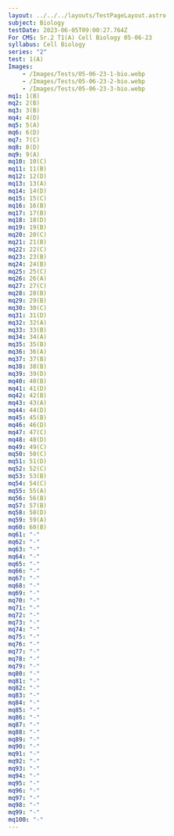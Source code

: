 ```yaml
---
layout: ../../../layouts/TestPageLayout.astro
subject: Biology
testDate: 2023-06-05T09:00:27.764Z
For CMS: Sr.2 T1(A) Cell Biology 05-06-23
syllabus: Cell Biology
series: "2"
test: 1(A)
Images:
    - /Images/Tests/05-06-23-1-bio.webp
    - /Images/Tests/05-06-23-2-bio.webp
    - /Images/Tests/05-06-23-3-bio.webp
mq1: 1(B)
mq2: 2(B)
mq3: 3(B)
mq4: 4(D)
mq5: 5(A)
mq6: 6(D)
mq7: 7(C)
mq8: 8(D)
mq9: 9(A)
mq10: 10(C)
mq11: 11(B)
mq12: 12(D)
mq13: 13(A)
mq14: 14(D)
mq15: 15(C)
mq16: 16(B)
mq17: 17(B)
mq18: 18(D)
mq19: 19(B)
mq20: 20(C)
mq21: 21(B)
mq22: 22(C)
mq23: 23(B)
mq24: 24(B)
mq25: 25(C)
mq26: 26(A)
mq27: 27(C)
mq28: 28(B)
mq29: 29(B)
mq30: 30(C)
mq31: 31(D)
mq32: 32(A)
mq33: 33(B)
mq34: 34(A)
mq35: 35(B)
mq36: 36(A)
mq37: 37(B)
mq38: 38(B)
mq39: 39(D)
mq40: 40(B)
mq41: 41(D)
mq42: 42(B)
mq43: 43(A)
mq44: 44(D)
mq45: 45(B)
mq46: 46(D)
mq47: 47(C)
mq48: 48(D)
mq49: 49(C)
mq50: 50(C)
mq51: 51(D)
mq52: 52(C)
mq53: 53(B)
mq54: 54(C)
mq55: 55(A)
mq56: 56(B)
mq57: 57(B)
mq58: 58(D)
mq59: 59(A)
mq60: 60(B)
mq61: "-"
mq62: "-"
mq63: "-"
mq64: "-"
mq65: "-"
mq66: "-"
mq67: "-"
mq68: "-"
mq69: "-"
mq70: "-"
mq71: "-"
mq72: "-"
mq73: "-"
mq74: "-"
mq75: "-"
mq76: "-"
mq77: "-"
mq78: "-"
mq79: "-"
mq80: "-"
mq81: "-"
mq82: "-"
mq83: "-"
mq84: "-"
mq85: "-"
mq86: "-"
mq87: "-"
mq88: "-"
mq89: "-"
mq90: "-"
mq91: "-"
mq92: "-"
mq93: "-"
mq94: "-"
mq95: "-"
mq96: "-"
mq97: "-"
mq98: "-"
mq99: "-"
mq100: "-"
---
```

